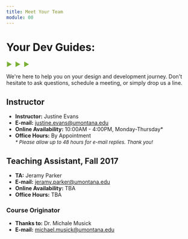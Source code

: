 ```yaml
---
title: Meet Your Team
module: 00
---
```


# Your Dev Guides:
<span style="color: #79AF33; font-size: medium; font-weight: bold">▶ &nbsp;▶  &nbsp;▶</span>

We're here to help you on your design and development journey. Don't hesitate to ask questions, schedule a meeting, or simply drop us a line.

## Instructor
- **Instructor:** Justine Evans
- **E-mail:** [justine.evans@umontana.edu](mailto:justine.evans@umontana.edu)
- **Online Availability:** 10:00AM - 4:00PM, Monday-Thursday*
- **Office Hours:** By Appointment <br />
<span style="font-size: small;"><i>\* Please allow up to 48 hours for e-mail replies. Thank you! </i></span>


## Teaching Assistant, Fall 2017
- **TA:** Jeramy Parker
- **E-mail:** [jeramy.parker@umontana.edu](mailto:jeramy.parker@umontana.edu)
- **Online Availability:** TBA
- **Office Hours:** TBA


### Course Originator
- **Thanks to:** Dr. Michale Musick
- **E-mail:** [michael.musick@umontana.edu](mailto:michael.musick@umontana.edu)
